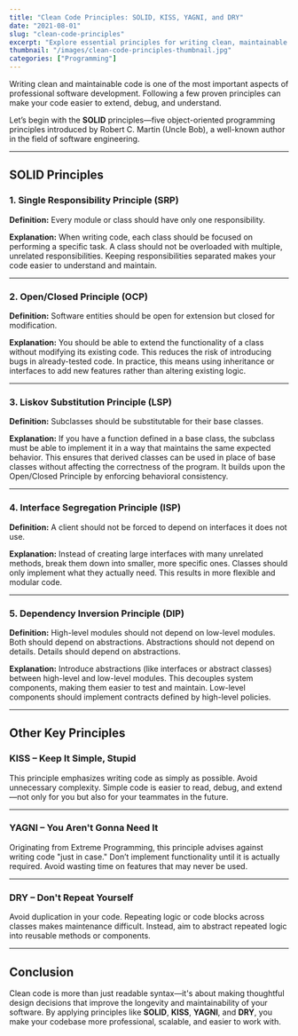 ```yaml
---
title: "Clean Code Principles: SOLID, KISS, YAGNI, and DRY"
date: "2021-08-01"
slug: "clean-code-principles"
excerpt: "Explore essential principles for writing clean, maintainable code—SOLID, KISS, YAGNI, and DRY—and learn how they improve code quality and clarity."
thumbnail: "/images/clean-code-principles-thumbnail.jpg"
categories: ["Programming"]
---
```


Writing clean and maintainable code is one of the most important aspects of professional software development. Following a few proven principles can make your code easier to extend, debug, and understand.

Let’s begin with the **SOLID** principles—five object-oriented programming principles introduced by Robert C. Martin (Uncle Bob), a well-known author in the field of software engineering.

---

## SOLID Principles

### 1. Single Responsibility Principle (SRP)

**Definition:** Every module or class should have only one responsibility.

**Explanation:** When writing code, each class should be focused on performing a specific task. A class should not be overloaded with multiple, unrelated responsibilities. Keeping responsibilities separated makes your code easier to understand and maintain.

---

### 2. Open/Closed Principle (OCP)

**Definition:** Software entities should be open for extension but closed for modification.

**Explanation:** You should be able to extend the functionality of a class without modifying its existing code. This reduces the risk of introducing bugs in already-tested code. In practice, this means using inheritance or interfaces to add new features rather than altering existing logic.

---

### 3. Liskov Substitution Principle (LSP)

**Definition:** Subclasses should be substitutable for their base classes.

**Explanation:** If you have a function defined in a base class, the subclass must be able to implement it in a way that maintains the same expected behavior. This ensures that derived classes can be used in place of base classes without affecting the correctness of the program. It builds upon the Open/Closed Principle by enforcing behavioral consistency.

---

### 4. Interface Segregation Principle (ISP)

**Definition:** A client should not be forced to depend on interfaces it does not use.

**Explanation:** Instead of creating large interfaces with many unrelated methods, break them down into smaller, more specific ones. Classes should only implement what they actually need. This results in more flexible and modular code.

---

### 5. Dependency Inversion Principle (DIP)

**Definition:** High-level modules should not depend on low-level modules. Both should depend on abstractions. Abstractions should not depend on details. Details should depend on abstractions.

**Explanation:** Introduce abstractions (like interfaces or abstract classes) between high-level and low-level modules. This decouples system components, making them easier to test and maintain. Low-level components should implement contracts defined by high-level policies.

---

## Other Key Principles

### KISS – Keep It Simple, Stupid

This principle emphasizes writing code as simply as possible. Avoid unnecessary complexity. Simple code is easier to read, debug, and extend—not only for you but also for your teammates in the future.

---

### YAGNI – You Aren't Gonna Need It

Originating from Extreme Programming, this principle advises against writing code "just in case." Don’t implement functionality until it is actually required. Avoid wasting time on features that may never be used.

---

### DRY – Don't Repeat Yourself

Avoid duplication in your code. Repeating logic or code blocks across classes makes maintenance difficult. Instead, aim to abstract repeated logic into reusable methods or components.

---

## Conclusion

Clean code is more than just readable syntax—it's about making thoughtful design decisions that improve the longevity and maintainability of your software. By applying principles like **SOLID**, **KISS**, **YAGNI**, and **DRY**, you make your codebase more professional, scalable, and easier to work with.
